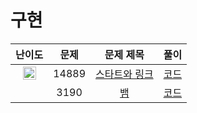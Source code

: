 # 구현

|난이도|문제|문제 제목|풀이|
|:---:|:---:|:---:|:---:|
|<img src="https://d2gd6pc034wcta.cloudfront.net/tier/12.svg" height="21px" margin-top="-10px">|14889|[스타트와 링크](https://www.acmicpc.net/problem/14889)|[코드](https://github.com/SunHyeYoon/PS/blob/main/%EC%95%8C%EA%B3%A0%EB%A6%AC%EC%A6%98/%EA%B5%AC%ED%98%84/14889.py)|
||3190|[뱀](https://www.acmicpc.net/problem/3190)|[코드](https://github.com/SunHyeYoon/PS/blob/main/%EC%95%8C%EA%B3%A0%EB%A6%AC%EC%A6%98/%EA%B5%AC%ED%98%84/3190.py)|
